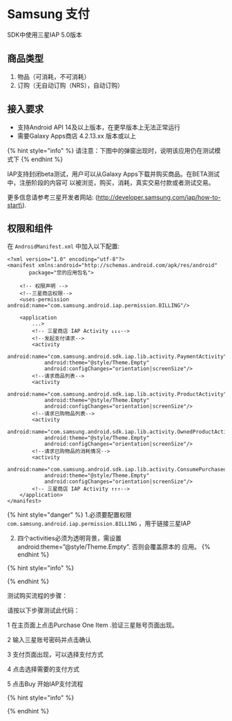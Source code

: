 # Samsung 支付

SDK中使用三星IAP 5.0版本

## 商品类型

1. 物品（可消耗，不可消耗）
2. 订购（无自动订购（NRS），自动订购）

## 接入要求

* 支持Android API 14及以上版本，在更早版本上无法正常运行
* 需要Galaxy Apps商店 4.2.13.xx 版本或以上

{% hint style="info" %}
请注意：下图中的弹窗出现时，说明该应用仍在测试模式下
{% endhint %}

 IAP支持封闭beta测试，用户可以从Galaxy Apps下载并购买商品。在BETA测试中，注册阶段的内容可 以被浏览，购买，消耗，真实交易付款或者测试交易。

 更多信息请参考三星开发者网站: \(http://developer.samsung.com/iap/how-to-start\).





## 权限和组件

在 `AndroidManifest.xml` 中加入以下配置:

```markup
<?xml version="1.0" encoding="utf-8"?>
<manifest xmlns:android="http://schemas.android.com/apk/res/android"
       package="您的应用包名">

    <!-- 权限声明 -->
    <!--三星商店权限-->
    <uses-permission android:name="com.samsung.android.iap.permission.BILLING"/>

    <application
        ...>
        <!-- 三星商店 IAP Activity ↓↓↓-->
        <!--发起支付请求-->
        <activity
            android:name="com.samsung.android.sdk.iap.lib.activity.PaymentActivity"
            android:theme="@style/Theme.Empty"
            android:configChanges="orientation|screenSize"/>
        <!--请求商品列表-->
        <activity
            android:name="com.samsung.android.sdk.iap.lib.activity.ProductActivity"
            android:theme="@style/Theme.Empty"
            android:configChanges="orientation|screenSize"/>
        <!--请求已购物品列表-->
        <activity
            android:name="com.samsung.android.sdk.iap.lib.activity.OwnedProductActivity"
            android:theme="@style/Theme.Empty"
            android:configChanges="orientation|screenSize"/>
        <!--请求已购物品的消耗情况-->
        <activity
            android:name="com.samsung.android.sdk.iap.lib.activity.ConsumePurchasedItemsActivity"
            android:theme="@style/Theme.Empty"
            android:configChanges="orientation|screenSize"/>
        <!-- 三星商店 IAP Activity ↑↑↑-->
    </application>
</manifest>

```

{% hint style="danger" %}
 1.必须要配置权限  `com.samsung.android.iap.permission.BILLING` ，用于链接三星IAP

 2. 四个activities必须为透明背景，需设置 android:theme=”@style/Theme.Empty”. 否则会覆盖原本的 应用。
{% endhint %}

{% hint style="info" %}

{% endhint %}







测试购买流程的步骤：

请按以下步骤测试此代码： 

1 在主页面上点击Purchase One Item .验证三星账号页面出现。

 2 输入三星账号密码并点击确认

 3 支付页面出现，可以选择支付方式

 4 点击选择需要的支付方式 

5 点击Buy 开始IAP支付流程



{% hint style="info" %}
 
{% endhint %}

